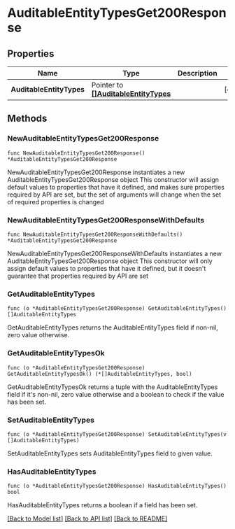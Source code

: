 # AuditableEntityTypesGet200Response

## Properties

Name | Type | Description | Notes
------------ | ------------- | ------------- | -------------
**AuditableEntityTypes** | Pointer to [**[]AuditableEntityTypes**](AuditableEntityTypes.md) |  | [optional] 

## Methods

### NewAuditableEntityTypesGet200Response

`func NewAuditableEntityTypesGet200Response() *AuditableEntityTypesGet200Response`

NewAuditableEntityTypesGet200Response instantiates a new AuditableEntityTypesGet200Response object
This constructor will assign default values to properties that have it defined,
and makes sure properties required by API are set, but the set of arguments
will change when the set of required properties is changed

### NewAuditableEntityTypesGet200ResponseWithDefaults

`func NewAuditableEntityTypesGet200ResponseWithDefaults() *AuditableEntityTypesGet200Response`

NewAuditableEntityTypesGet200ResponseWithDefaults instantiates a new AuditableEntityTypesGet200Response object
This constructor will only assign default values to properties that have it defined,
but it doesn't guarantee that properties required by API are set

### GetAuditableEntityTypes

`func (o *AuditableEntityTypesGet200Response) GetAuditableEntityTypes() []AuditableEntityTypes`

GetAuditableEntityTypes returns the AuditableEntityTypes field if non-nil, zero value otherwise.

### GetAuditableEntityTypesOk

`func (o *AuditableEntityTypesGet200Response) GetAuditableEntityTypesOk() (*[]AuditableEntityTypes, bool)`

GetAuditableEntityTypesOk returns a tuple with the AuditableEntityTypes field if it's non-nil, zero value otherwise
and a boolean to check if the value has been set.

### SetAuditableEntityTypes

`func (o *AuditableEntityTypesGet200Response) SetAuditableEntityTypes(v []AuditableEntityTypes)`

SetAuditableEntityTypes sets AuditableEntityTypes field to given value.

### HasAuditableEntityTypes

`func (o *AuditableEntityTypesGet200Response) HasAuditableEntityTypes() bool`

HasAuditableEntityTypes returns a boolean if a field has been set.


[[Back to Model list]](../README.md#documentation-for-models) [[Back to API list]](../README.md#documentation-for-api-endpoints) [[Back to README]](../README.md)


